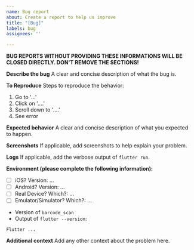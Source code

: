 ```yaml
---
name: Bug report
about: Create a report to help us improve
title: "[Bug]"
labels: bug
assignees: ''

---
```


**BUG REPORTS WITHOUT PROVIDING THESE INFORMATIONS WILL BE CLOSED DIRECTLY. DON'T REMOVE THE SECTIONS!**


**Describe the bug**
A clear and concise description of what the bug is.

**To Reproduce**
Steps to reproduce the behavior:
1. Go to '...'
2. Click on '....'
3. Scroll down to '....'
4. See error

**Expected behavior**
A clear and concise description of what you expected to happen.

**Screenshots**
If applicable, add screenshots to help explain your problem.

**Logs**
If applicable, add the verbose output of `flutter run`.

**Environment (please complete the following information):**
 - [ ] iOS? Version: ...
 - [ ] Android? Version: ...
 - [ ] Real Device? Which?: ...
 - [ ] Emulator/Simulator? Which?: ...
 - Version of `barcode_scan`
 - Output of `flutter --version`:
```
Flutter ...
```

**Additional context**
Add any other context about the problem here.
